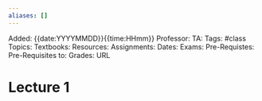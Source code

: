 ```yaml
---
aliases: []
---
```

Added: {{date:YYYYMMDD}}{{time:HHmm}}
Professor:
TA:
Tags: #class
Topics: 
Textbooks:
Resources:
Assignments:
Dates:
Exams:
Pre-Requistes:
Pre-Requisites to:
Grades:
URL

# Lecture 1
